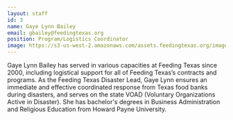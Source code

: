 ```yaml
---
layout: staff
id: 3
name: Gaye Lynn Bailey
email: gbailey@feedingtexas.org
position: Program/Logistics Coordinator
image: https://s3-us-west-2.amazonaws.com/assets.feedingtexas.org/images/staff/gaye-lynn-bailey.JPG
---
```

Gaye Lynn Bailey has served in various capacities at Feeding Texas since 2000, including logistical support for all of Feeding Texas’s contracts and programs. As the Feeding Texas Disaster Lead, Gaye Lynn ensures an immediate and effective coordinated response from Texas food banks during disasters, and serves on the state VOAD (Voluntary Organizations Active in Disaster). She has bachelor's degrees in Business Administration and Religious Education from Howard Payne University.
